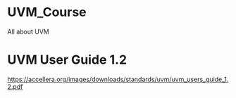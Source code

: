 # UVM_Course
All about UVM

# UVM User Guide 1.2
https://accellera.org/images/downloads/standards/uvm/uvm_users_guide_1.2.pdf
